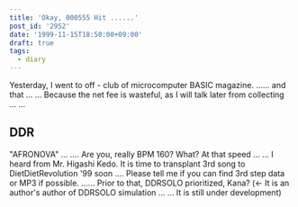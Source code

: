 ```yaml
---
title: 'Okay, 000555 Hit ......'
post_id: '2952'
date: '1999-11-15T18:50:00+09:00'
draft: true
tags:
  - diary
---
```


Yesterday, I went to off - club of microcomputer BASIC magazine. ...... and that ... ... Because the net fee is wasteful, as I will talk later from collecting ... ...

## DDR

"AFRONOVA" ... .... Are you, really BPM 160? What? At that speed ... ... I heard from Mr. Higashi Kedo. It is time to transplant 3rd song to DietDietRevolution '99 soon .... Please tell me if you can find 3rd step data or MP3 if possible. ...... Prior to that, DDRSOLO prioritized, Kana? (← It is an author's author of DDRSOLO simulation ... ... It is still under development)